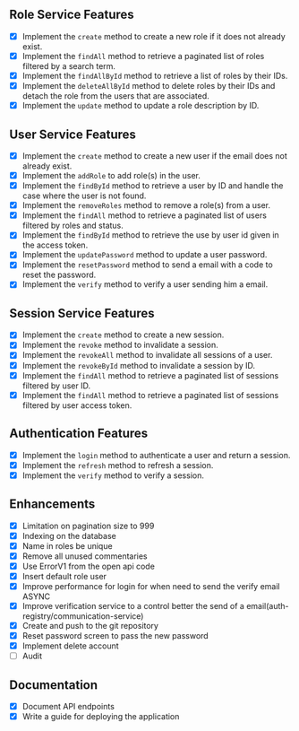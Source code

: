 ## Role Service Features

- [x] Implement the `create` method to create a new role if it does not already exist.
- [x] Implement the `findAll` method to retrieve a paginated list of roles filtered by a search term.
- [x] Implement the `findAllById` method to retrieve a list of roles by their IDs.
- [x] Implement the `deleteAllById` method to delete roles by their IDs and detach the role from the users that are associated.
- [x] Implement the `update` method to update a role description by ID.

## User Service Features

- [x] Implement the `create` method to create a new user if the email does not already exist.
- [x] Implement the `addRole` to add role(s) in the user.
- [x] Implement the `findById` method to retrieve a user by ID and handle the case where the user is not found.
- [x] Implement the `removeRoles` method to remove a role(s) from a user.
- [x] Implement the `findAll` method to retrieve a paginated list of users filtered by roles and status.
- [x] Implement the `findById` method to retrieve the use by user id given in the access token.
- [x] Implement the `updatePassword` method to update a user password.
- [x] Implement the `resetPassword` method to send a email with a code to reset the password.
- [x] Implement the `verify` method to verify a user sending him a email.

## Session Service Features
- [x] Implement the `create` method to create a new session.
- [x] Implement the `revoke` method to invalidate a session.
- [x] Implement the `revokeAll` method to invalidate all sessions of a user.
- [x] Implement the `revokeById` method to invalidate a session by ID.
- [x] Implement the `findAll` method to retrieve a paginated list of sessions filtered by user ID.
- [x] Implement the `findAll` method to retrieve a paginated list of sessions filtered by user access token.

## Authentication Features

- [x] Implement the `login` method to authenticate a user and return a session.
- [x] Implement the `refresh` method to refresh a session.
- [x] Implement the `verify` method to verify a session.

## Enhancements

- [x] Limitation on pagination size to 999
- [x] Indexing on the database
- [x] Name in roles be unique
- [x] Remove all unused commentaries
- [x] Use ErrorV1 from the open api code
- [x] Insert default role user
- [x] Improve performance for login for when need to send the verify email ASYNC
- [x] Improve verification service to a control better the send of a email(auth-registry/communication-service)
- [x] Create and push to the git repository
- [x] Reset password screen to pass the new password
- [x] Implement delete account
- [ ] Audit

## Documentation
- [X] Document API endpoints
- [x] Write a guide for deploying the application

